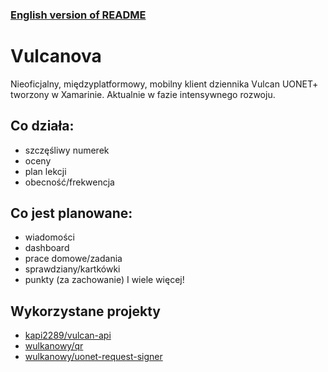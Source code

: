 ### [English version of README](README-en.md)

# Vulcanova
Nieoficjalny, międzyplatformowy, mobilny klient dziennika Vulcan UONET+ tworzony w Xamarinie. Aktualnie w fazie intensywnego rozwoju.

## Co działa:
- szczęśliwy numerek
- oceny
- plan lekcji
- obecność/frekwencja

## Co jest planowane:
- wiadomości
- dashboard
- prace domowe/zadania
- sprawdziany/kartkówki
- punkty (za zachowanie)
I wiele więcej!

## Wykorzystane projekty
* [kapi2289/vulcan-api](https://github.com/kapi2289/vulcan-api/)
* [wulkanowy/qr](https://github.com/wulkanowy/qr)
* [wulkanowy/uonet-request-signer](https://github.com/wulkanowy/uonet-request-signer)
